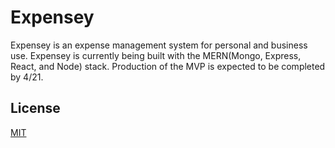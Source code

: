 # Expensey
Expensey is an expense management system for personal and business use. Expensey is currently being built with the MERN(Mongo, Express, React, and Node) stack. Production of the MVP is expected to be completed by 4/21.

## License
[MIT](https://choosealicense.com/licenses/mit/)
